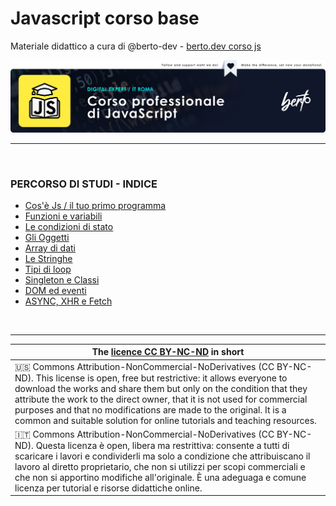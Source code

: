 # Javascript corso base
Materiale didattico a cura di @berto-dev - [berto.dev corso js](https://berto.dev/corsi.html)

<a href="https://github.com/sponsors/js-collection">
  <img src="./.depot/.repo/banner.jscourse.webp" alt=" corso javascript "/>
</a>

<hr>
<br>

### PERCORSO DI STUDI - INDICE

<ul>
  
  <li> <a href="https://github.com/js-rt-collection/js-basic-course-ita/blob/main/-intro-first-step.md">Cos'è Js / il tuo primo programma</a> </li>
  <li> <a href="https://github.com/js-rt-collection/js-basic-course-ita/blob/main/-funzioni-e-variabili.md">Funzioni e variabili</a> </li>
  <li> <a href="https://github.com/js-rt-collection/js-basic-course-ita/blob/main/-le-condizioni-di-stato.md">Le condizioni di stato</a> </li>
  <li> <a href="https://github.com/js-rt-collection/js-basic-course-ita/blob/main/-gli-oggetti.md">Gli Oggetti</a> </li>
  <li> <a href="https://github.com/js-rt-collection/js-basic-course-ita/blob/main/-array-di-dati.md">Array di dati</a> </li>
  <li> <a href="https://github.com/js-rt-collection/js-basic-course-ita/blob/main/-le-stringhe.md">Le Stringhe</a> </li>
  <li> <a href="https://github.com/js-rt-collection/js-basic-course-ita/blob/main/-tipi-di-loop.md">Tipi di loop</a> </li>
  <li> <a href="https://github.com/js-rt-collection/js-basic-course-ita/blob/main/-singleton-e-classi.md">Singleton e Classi</a> </li>
  <li> <a href="https://github.com/js-rt-collection/js-basic-course-ita/blob/main/-dom-e-eventi.md">DOM ed eventi</a> </li>
  <li> <a href="https://github.com/js-rt-collection/js-basic-course-ita/blob/main/-xhr-e-fetch.md">ASYNC, XHR e Fetch</a> </li>
  
</ul> 

<br>

---

| The <a href="./licence.md">licence CC BY-NC-ND</a> in short |
|---|
| 🇺🇸 Commons Attribution-NonCommercial-NoDerivatives (CC BY-NC-ND). This license is open, free but restrictive: it allows everyone to download the works and share them but only on the condition that they attribute the work to the direct owner, that it is not used for commercial purposes and that no modifications are made to the original. It is a common and suitable solution for online tutorials and teaching resources. |
🇮🇹 Commons Attribution-NonCommercial-NoDerivatives (CC BY-NC-ND). Questa licenza è open, libera ma restrittiva: consente a tutti di scaricare i lavori e condividerli ma solo a condizione che attribuiscano il lavoro al diretto proprietario, che non si utilizzi per scopi commerciali e che non si apportino modifiche all'originale. È una adeguaga e comune licenza per tutorial e risorse didattiche online. |
